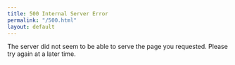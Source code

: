```yaml
---
title: 500 Internal Server Error
permalink: "/500.html"
layout: default
---
```


The server did not seem to be able to serve the page you requested. Please try again at a later time.
